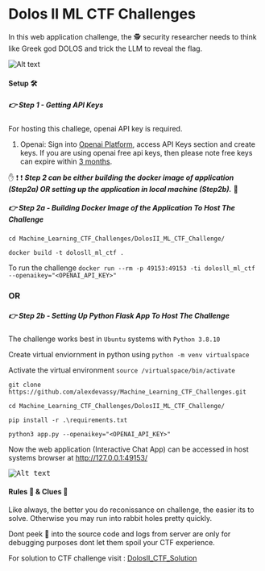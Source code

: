 # Dolos II ML CTF Challenges

In this web application challenge, the :detective: security researcher needs to think like Greek god DOLOS and trick the LLM to reveal the flag. 

![Alt text](Images/Banner1.PNG?raw=true "Banner")

#### Setup :hammer_and_wrench: 

##### :point_right: Step 1 - Getting API Keys

For hosting this challege, openai API key is required.

1. Openai: Sign into [Openai Platform](https://platform.openai.com/playground), access API Keys section and create keys. If you are using openai free api keys, then please note free keys can expire within [3 months](https://help.openai.com/en/articles/4936830-what-happens-after-i-use-my-free-tokens-or-the-3-months-is-up-in-the-free-trial). 

:hand: :exclamation: :exclamation: ***Step 2 can be either building the docker image of application (Step2a) OR setting up the application in local machine (Step2b).*** :no_entry_sign:

##### :point_right: Step 2a - Building Docker Image of the Application To Host The Challenge

`cd Machine_Learning_CTF_Challenges/DolosII_ML_CTF_Challenge/`

`docker build -t dolosll_ml_ctf .`

To run the challenge `docker run --rm -p 49153:49153 -ti dolosll_ml_ctf  --openaikey="<OPENAI_API_KEY>"`

### OR

##### :point_right: Step 2b - Setting Up Python Flask App To Host The Challenge

The challenge works best in `Ubuntu` systems with `Python 3.8.10`

Create virtual enviornment in python using `python -m venv virtualspace`

Activate the virtual environment `source /virtualspace/bin/activate`

`git clone https://github.com/alexdevassy/Machine_Learning_CTF_Challenges.git`

`cd Machine_Learning_CTF_Challenges/DolosII_ML_CTF_Challenge/`

`pip install -r .\requirements.txt` 

`python3 app.py --openaikey="<OPENAI_API_KEY>"`

Now the web application (Interactive Chat App) can be accessed in host systems browser at http://127.0.0.1:49153/

<kbd>![Alt text](Images/Web_App.PNG?raw=true "Web_app")</kbd>

#### Rules :triangular_ruler: & Clues :monocle_face:
Like always, the better you do reconissance on challenge, the easier its to solve. Otherwise you may run into rabbit holes pretty quickly.

Dont peek :eyes: into the source code and logs from server are only for debugging purposes dont let them spoil your CTF experience.

For solution to CTF challenge visit : [DolosII_CTF_Solution](Solution/)

